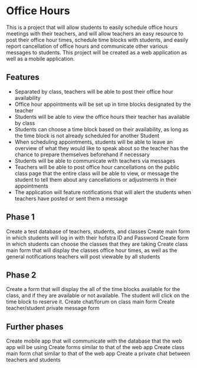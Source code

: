 # Office Hours

This is a project that will allow students to easily schedule office hours meetings with their teachers, and will allow teachers an easy resource to post their office hour times, schedule time blocks with students, and easily report cancellation of office hours and communicate other various messages to students. This project will be created as a web application as well as a mobile application.

## Features

* Separated by class, teachers will be able to post their office hour availability
* Office hour appointments will be set up in time blocks designated by the teacher
* Students will be able to view the office hours their teacher has available by class
* Students can choose a time block based on their availability, as long as the time block is not already scheduled for another Student
* When scheduling appointments, students will be able to leave an overview of what they would like to speak about so the teacher has the chance to prepare themselves beforehand if necessary
* Students will be able to communicate with teachers via messages
* Teachers will be able to post office hour cancellations on the public class page that the entire class will be able to view, or message the student to tell them about any cancellations or adjustments in their appointments
* The application will feature notifications that will alert the students when teachers have posted or sent them a message


## Phase 1

Create a test database of teachers, students, and classes
Create main form in which students will log in with their hofstra ID and Password
Create form in which students can choose the classes that they are taking
Create class main form that will display the classes office hour times, as well as the general notifications teachers will post viewable by all students


## Phase 2

Create a form that will display the all of the time blocks available for the class, and if they are available or not available. The student will click on the time block to reserve it.
Create chat/forum on class main form
Create teacher/student private message form

## Further phases

Create mobile app that will communicate with the database that the web app will be using
Create forms similar to that of the web app
Create class main form chat similar to that of the web app
Create a private chat between teachers and students
